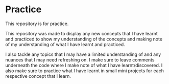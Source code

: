 # Practice
This repository is for practice.

This repository was made to display any new concepts that I have learnt and practiced to show my understanding of the concepts and making note of my understanding of what I have learnt and practiced.

I also tackle any topics that I may have a limited understanding of and any nuances that I may need refreshing on.
I make sure to leave comments underneath the code where I make note of what I have learnt/discovered.
I also make sure to practice what I have learnt in small mini projects for each respective concept that I learn.
